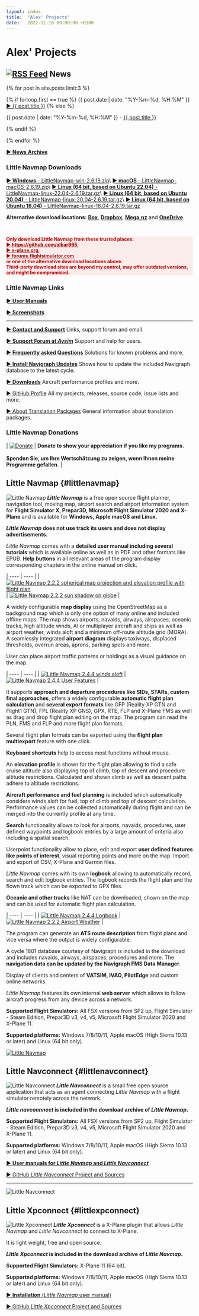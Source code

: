 ```yaml
---
layout: index
title:  "Alex' Projects"
date:   2022-11-10 09:00:00 +0100
---
```


# Alex' Projects

## [![RSS Feed](assets/images/feed.png)](/feed.xml) News

<p>
  {% for post in site.posts limit:3 %}
    <p>
  {% if forloop.first == true %}
      <span class="bold">{{ post.date | date: "%Y-%m-%d, %H:%M" }} <a href="{{ site.baseurl }}{{ post.url }}"><span class="bold">► {{ post.title }}</span></a></span>
    {% else %}
      <p>{{ post.date | date: "%Y-%m-%d, %H:%M" }} - <a href="{{ site.baseurl }}{{ post.url }}">{{ post.title }}</a></p>
    {% endif %}
    </p>
  {% endfor %}
</p>

[**► News Archive**](archive.html)

### Little Navmap Downloads


[**► Windows** - LittleNavmap-win-2.6.19.zip](https://github.com/albar965/littlenavmap/releases/download/v2.6.19/LittleNavmap-win-2.6.19.zip)\\
[**► macOS** - LittleNavmap-macOS-2.6.19.zip](https://github.com/albar965/littlenavmap/releases/download/v2.6.19/LittleNavmap-macOS-2.6.19.zip)\\
[**► Linux \(64 bit, based on Ubuntu 22.04\)** - LittleNavmap-linux-22.04-2.6.19.tar.gz](https://github.com/albar965/littlenavmap/releases/download/v2.6.19/LittleNavmap-linux-22.04-2.6.19.tar.gz)\\
[**► Linux \(64 bit, based on Ubuntu 20.04\)** - LittleNavmap-linux-20.04-2.6.19.tar.gz](https://github.com/albar965/littlenavmap/releases/download/v2.6.19/LittleNavmap-linux-20.04-2.6.19.tar.gz)\\
[**► Linux \(64 bit, based on Ubuntu 18.04\)** - LittleNavmap-linux-18.04-2.6.19.tar.gz](https://github.com/albar965/littlenavmap/releases/download/v2.6.19/LittleNavmap-linux-18.04-2.6.19.tar.gz)

**Alternative download locations:** **[Box](https://app.box.com/s/8c9x2f91enpkn41cmc4b5tkzlil9ouhy)**, **[Dropbox](https://www.dropbox.com/sh/eh446yent4rz3uq/AACg8vMEmX8AxY_5Hjpt90kWa)**, **[Mega.nz](https://mega.nz/#F!iOZHlIab!65qqRGToUUCxiSMmzbab1w)** and **[OneDrive](https://1drv.ms/u/s!AoWYKlNEZds9auvFMliyQ3HK-lY?e=42ud1g)**.

<br/>
<p style="color: #c00000; background: rgba(250, 220, 220, 0.5); font-size: 0.9em;">
  <b>
    Only download Little Navmap from these trusted places:<br/>
    <a style="color: #a00000;" href="https://github.com/albar965">► https://github.com/albar965</a>,<br/>
    <a style="color: #a00000;" href="https://forums.x-plane.org/index.php?/files/file/41694-little-navmap/">► x-plane.org</a>,<br/>
    <a style="color: #a00000;" href="https://forums.flightsimulator.com/t/little-navmap-2-6-19-stable-version-released-update-18/277145/">► forums.flightsimulator.com</a><br/>
    or one of the alternative download locations above.<br/>
    Third-party download sites are beyond my control, may offer outdated versions, and might be compromised.
  </b>
</p>

### Little Navmap Links

[**► User Manuals**](/manuals.html)

[**► Screenshots**](littlenavmapscreens.html)

-----

[**► Contact and Support**](contact.html) Links, support forum and email.

[**► Support Forum at _Avsim_**](https://www.avsim.com/forum/780-little-navmap-little-navconnect-little-logbook-support-forum) Support and help for users.

[**► Frequently asked Questions**](littlenavmap-faq.html) Solutions for known problems and more.

[**► Install Navigraph Updates**](littlenavmap_navigraph.html) Shows how to update the included Navigraph database to the latest cycle.

[**► Downloads**](https://www.littlenavmap.org/downloads) Aircraft performance profiles and more.

[► GitHub Profile](https://github.com/albar965) All my projects, releases, source code, issue lists and more.

[► About Translation Packages](littlenavmaptranslations.html) General information about translation packages.

### Little Navmap Donations

|  [![Donate](assets/images/donate.png)](donate.html) | **Donate to show your appreciation if you like my programs.**<br/><br/>**Spenden Sie, um Ihre Wertschätzung zu zeigen, wenn Ihnen  meine Programme gefallen.** |

## Little Navmap {#littlenavmap}

![Little Navmap](assets/images/navroute.png) **_Little Navmap_** is a free open source flight planner, navigation tool, moving map,
airport search and airport information system for **Flight Simulator X, Prepar3D, Microsoft Flight Simulator 2020 and X-Plane** and is available for **Windows, Apple macOS and Linux**.

**_Little Navmap_ does not use track its users and does not display advertisements.**

_Little Navmap_ comes with a **detailed user manual including several tutorials** which is available online as well as in PDF and other formats like EPUB.
**Help buttons** in all relevant areas of the program display corresponding chapters in the online manual on click.

| ---- | ---- |
| [![Little Navmap 2.2.2 spherical map projection and elevation profile with flight plan](assets/images/spherical_small.jpg)](assets/images/spherical.jpg) | [![Little Navmap 2.2.2 sun shadow on globe](assets/images/sunshadow_small.jpg)](assets/images/sunshadow.jpg) |

A widely configurable **map display** using the OpenStreetMap as a background map which is only one
option of many online and included offline maps. The map shows airports, navaids, airways,
airspaces, oceanic tracks, high altitude winds, AI or multiplayer aircraft and ships as well as airport weather, winds aloft and a minimum off-route altitude grid (MORA). A seamlessly integrated **airport diagram** displays
taxiways, displaced thresholds, overrun areas, aprons, parking spots and more.

User can place airport traffic patterns or holdings as a visual guidance on the map.

| ---- | ---- |
| [![Little Navmap 2.4.4 winds aloft](assets/images/user_features_small.jpg)](assets/images/user_features.jpg) | [![Little Navmap 2.4.4 User Features](assets/images/wind_small.jpg)](assets/images/wind.jpg) |

It supports **approach and departure procedures like SIDs, STARs, custom final approaches**, offers a
widely configurable **automatic flight plan calculation** and **several export formats** like GFP \(Reality XP GTN
and Flight1 GTN\), FPL \(Reality XP GNS\), GPX, RTE, FLP and X-Plane FMS as well as drag and drop
flight plan editing on the map. The program can read the PLN, FMS and FLP and more flight plan formats.

Several flight plan formats can be exported using the **flight plan multiexport** feature with one click.

**Keyboard shortcuts** help to access most functions without mouse.

An **elevation profile** is shown for the flight plan allowing to find a safe cruise altitude also
displaying top of climb, top of descent and procedure altitude restrictions. Calculated and shown
climb as well as descent paths adhere to altitude restrictions.

**Aircraft performance and fuel planning** is included which automatically considers winds aloft for
fuel, top of climb and top of descent calculation. Performance values can be collected
automatically during flight and can be merged into the currently profile at any time.

**Search** functionality allows to look for airports, navaids, procedures, user defined waypoints and
logbook entries by a large amount of criteria also including a spatial search.

Userpoint functionality allow to place, edit and export **user defined features like points of
interest**, visual reporting points and more on the map. Import and export of CSV, X-Plane and Garmin
files.

_Little Navmap_ comes with its own **logbook** allowing to automatically record, search and edit
logbook entries. The logbook records the flight plan and the flown track which can be exported to
GPX files.

**Oceanic and other tracks** like NAT can be downloaded, shown on the map and can be used for
automatic flight plan calculation.

| ---- | ---- |
| [![Little Navmap 2.4.4 Logbook](assets/images/logbook_small.jpg)](assets/images/logbook.jpg) | [![Little Navmap 2.2.2 Airport Weather](assets/images/airportweather_small.jpg)](assets/images/airportweather.jpg) |

The program can generate an **ATS route description** from flight plans and vice versa where the output
is widely configurable.

A cycle 1801 database courtesy of Navigraph is included in the download and includes navaids,
airways, airspaces, procedures and more. The **navigation data can be updated by the Navigraph
FMS Data Manager**.

Display of clients and centers of **VATSIM, IVAO, PilotEdge** and custom online networks.

_Little Navmap_ features its own internal **web server** which allows to follow aircraft progress from
any device across a network.

**Supported Flight Simulators:** All FSX versions from SP2 up, Flight Simulator - Steam Edition,
Prepar3D v3, v4, v5, Microsoft Flight Simulator 2020 and X-Plane 11.

**Supported platforms:** Windows 7/8/10/11, Apple macOS \(High Sierra 10.13 or later\) and Linux \(64 bit only\).

[![Little Navmap](assets/images/Tipp_FSMagazin_D_Neu_2014_50.png)](https://www.facebook.com/FSMAGAZIN/posts/1349379408450042)

## Little Navconnect {#littlenavconnect}

![Little Navconnect](assets/images/navconnect.png) **_Little Navconnect_** is a
small free open source application that acts as an agent connecting *Little Navmap* with a flight
simulator remotely across the network.

**_Little navconnnect_ is included in the download archive of *Little Navmap*.**

**Supported Flight Simulators:** All FSX versions from SP2 up, Flight Simulator - Steam Edition,
Prepar3D v3, v4, v5, Microsoft Flight Simulator 2020 and X-Plane 11.

**Supported platforms:** Windows 7/8/10/11, Apple macOS \(High Sierra 10.13 or later\) and Linux \(64 bit only\).

[**► User manuals for _Little Navmap_ and _Little Navconnect_**](/manuals.html)

[► GitHub _Little Navconnect_ Project and Sources](https://github.com/albar965/littlenavconnect)

----

![Little Navconnect](assets/images/littlenavconnect.jpg)

## Little Xpconnect {#littlexpconnect}

![Little Xpconnect](assets/images/xpnavconnect.png) **_Little Xpconnect_** is a X-Plane plugin that
allows *Little Navmap* and *Little Navconnect* to connect to X-Plane.

It is light weight, free and open source.

**_Little Xpconnect_ is included in the download archive of *Little Navmap*.**

**Supported Flight Simulators:** X-Plane 11 \(64 bit\).

**Supported platforms:** Windows 7/8/10/11, Apple macOS \(High Sierra 10.13 or later\) and Linux \(64 bit only\).

[**► Installation** (_Little Navmap_ user manual)](https://www.littlenavmap.org/manuals/littlenavmap/release/2.6/en/INSTALLATION.html#x-plane-plugin)

[► GitHub _Little Xpconnect_ Project and Sources](https://github.com/albar965/littlexpconnect)

